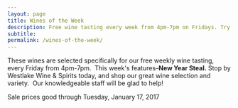 ```yaml
---
layout: page
title: Wines of the Week
description: Free wine tasting every week from 4pm-7pm on Fridays. Try four different wines every week and find your next favorite bottle.
subtitle:
permalink: /wines-of-the-week/
---
```



These wines are selected specifically for our free weekly wine tasting, every Friday from 4pm-7pm. &nbsp;This week's features–**New Year Steal.**&nbsp;Stop by Westlake Wine & Spirits today, and shop our great wine selection and variety. &nbsp;Our knowledgeable staff will be glad to help!

Sale prices good through Tuesday, January 17, 2017

&nbsp;